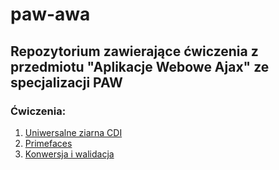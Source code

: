 # paw-awa
## Repozytorium zawierające ćwiczenia z przedmiotu "Aplikacje Webowe Ajax" ze specjalizacji PAW

### Ćwiczenia:

1. [Uniwersalne ziarna CDI](https://github.com/taachii/paw-awa/tree/main/01_credit)
2. [Primefaces](https://github.com/taachii/paw-awa/tree/main/02_primefaces)
3. [Konwersja i walidacja](https://github.com/taachii/paw-awa/tree/main/03_walidacja)

